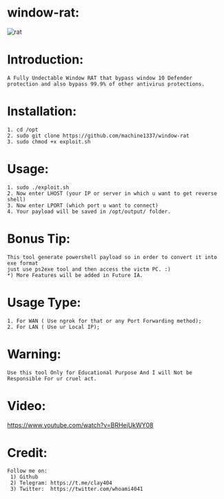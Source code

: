 # window-rat:

![rat](https://user-images.githubusercontent.com/82051128/123739056-72203a80-d8bf-11eb-9c7a-2b7301e2d767.png)

# Introduction:
    A Fully Undectable Window RAT that bypass window 10 Defender protection and also bypass 99.9% of other antivirus protections.
    
# Installation:
    1. cd /opt
    2. sudo git clone https://github.com/machine1337/window-rat
    3. sudo chmod +x exploit.sh
    
# Usage:
    1. sudo ./exploit.sh
    2. Now enter LHOST (your IP or server in which u want to get reverse shell)
    3. Now enter LPORT (which port u want to connect)
    4. Your payload will be saved in /opt/output/ folder.
    
# Bonus Tip:
    This tool generate powershell payload so in order to convert it into exe format
    just use ps2exe tool and then access the victm PC. :)
    *) More Features will be added in Future IA.
    
# Usage Type:
    1. For WAN ( Use ngrok for that or any Port Forwarding method);
    2. For LAN ( Use ur Local IP);
    
# Warning:
    Use this tool Only for Educational Purpose And I will Not be Responsible For ur cruel act.
    
# Video:
  https://www.youtube.com/watch?v=BRHejUkWY08
    
# Credit:
    Follow me on:
     1) Github
     2) Telegram: https://t.me/clay404
     3) Twitter:  https://twitter.com/whoami4041
